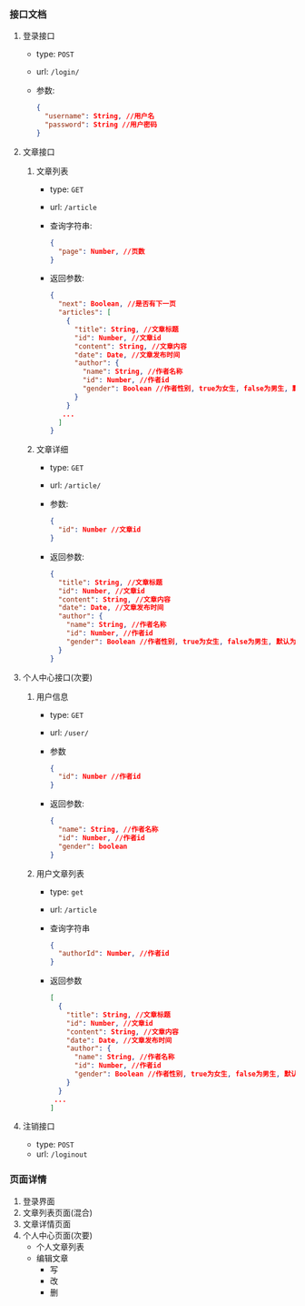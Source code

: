 ### 接口文档

1. 登录接口

   - type: `POST`


   - url: `/login/`

   - 参数: 

     ```json
     {
       "username": String, //用户名
       "password": String //用户密码
     }
     ```

2. 文章接口

   1. 文章列表

      - type: `GET`

      - url: `/article`

      - 查询字符串: 

        ```json
        {
          "page": Number, //页数
        }
        ```

      - 返回参数: 

        ```json
        {
          "next": Boolean, //是否有下一页
          "articles": [
            {
              "title": String, //文章标题
              "id": Number, //文章id
              "content": String, //文章内容
              "date": Date, //文章发布时间
              "author": {
                "name": String, //作者名称
                "id": Number, //作者id
                "gender": Boolean //作者性别, true为女生, false为男生, 默认为true
              }
            }
           ...
          ]
        }
        ```

   2. 文章详细

      - type: `GET`

      - url: `/article/`

      - 参数: 

        ```json
        {
          "id": Number //文章id
        }
        ```

      - 返回参数:

        ```json
        {
          "title": String, //文章标题
          "id": Number, //文章id
          "content": String, //文章内容
          "date": Date, //文章发布时间
          "author": {
            "name": String, //作者名称
            "id": Number, //作者id
            "gender": Boolean //作者性别, true为女生, false为男生, 默认为true
          }
        }
        ```

3. 个人中心接口(次要)

   1. 用户信息

      - type: `GET`

      - url: `/user/`

      - 参数

        ```json
        {
          "id": Number //作者id
        }
        ```

      - 返回参数:

        ```json
        {
          "name": String, //作者名称
          "id": Number, //作者id
          "gender": boolean
        }
        ```

   2. 用户文章列表

      - type: `get`

      - url: `/article`

      - 查询字符串

        ```json
        {
          "authorId": Number, //作者id
        }
        ```

      - 返回参数

        ```json
        [
          {
            "title": String, //文章标题
            "id": Number, //文章id
            "content": String, //文章内容
            "date": Date, //文章发布时间
            "author": {
              "name": String, //作者名称
              "id": Number, //作者id
              "gender": Boolean //作者性别, true为女生, false为男生, 默认为true
            }
          }
         ...
        ]
        ```

4. 注销接口

   - type: `POST`
   - url: `/loginout`


### 页面详情

1. 登录界面
2. 文章列表页面(混合)
3. 文章详情页面
4. 个人中心页面(次要)
   - 个人文章列表
   - 编辑文章
     - 写
     - 改
     - 删